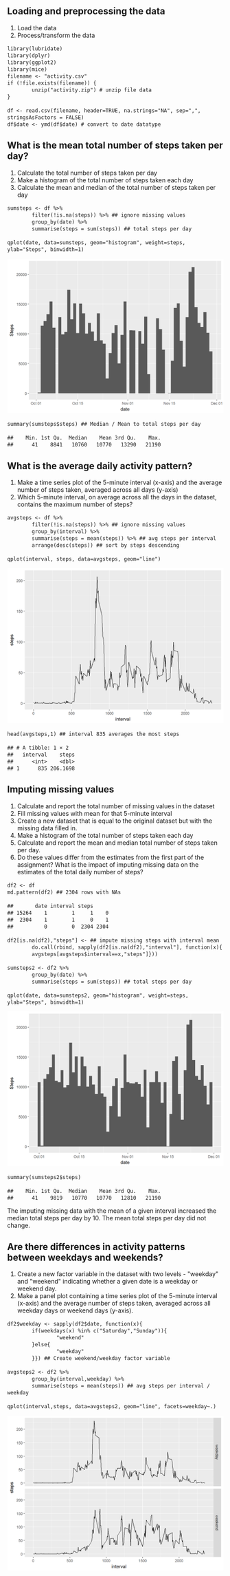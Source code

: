 Loading and preprocessing the data
----------------------------------

1.  Load the data
2.  Process/transform the data

<!-- -->

    library(lubridate)
    library(dplyr)
    library(ggplot2)
    library(mice)
    filename <- "activity.csv"
    if (!file.exists(filename)) { 
            unzip("activity.zip") # unzip file data
    }

    df <- read.csv(filename, header=TRUE, na.strings="NA", sep=",", stringsAsFactors = FALSE)
    df$date <- ymd(df$date) # convert to date datatype

What is the mean total number of steps taken per day?
-----------------------------------------------------

1.  Calculate the total number of steps taken per day
2.  Make a histogram of the total number of steps taken each day
3.  Calculate the mean and median of the total number of steps taken per
    day

<!-- -->

    sumsteps <- df %>% 
            filter(!is.na(steps)) %>% ## ignore missing values
            group_by(date) %>% 
            summarise(steps = sum(steps)) ## total steps per day

    qplot(date, data=sumsteps, geom="histogram", weight=steps, ylab="Steps", binwidth=1)

![](figure/plot1c2-1.png)

    summary(sumsteps$steps) ## Median / Mean to total steps per day

    ##    Min. 1st Qu.  Median    Mean 3rd Qu.    Max. 
    ##      41    8841   10760   10770   13290   21190

What is the average daily activity pattern?
-------------------------------------------

1.  Make a time series plot of the 5-minute interval (x-axis) and the
    average number of steps taken, averaged across all days (y-axis)
2.  Which 5-minute interval, on average across all the days in the
    dataset, contains the maximum number of steps?

<!-- -->

    avgsteps <- df %>% 
            filter(!is.na(steps)) %>% ## ignore missing values
            group_by(interval) %>% 
            summarise(steps = mean(steps)) %>% ## avg steps per interval
            arrange(desc(steps)) ## sort by steps descending

    qplot(interval, steps, data=avgsteps, geom="line")

![](figure/plot2c3-1.png)

    head(avgsteps,1) ## interval 835 averages the most steps

    ## # A tibble: 1 × 2
    ##   interval    steps
    ##      <int>    <dbl>
    ## 1      835 206.1698

Imputing missing values
-----------------------

1.  Calculate and report the total number of missing values in the
    dataset
2.  Fill missing values with mean for that 5-minute interval
3.  Create a new dataset that is equal to the original dataset but with
    the missing data filled in.
4.  Make a histogram of the total number of steps taken each day
5.  Calculate and report the mean and median total number of steps taken
    per day.
6.  Do these values differ from the estimates from the first part of the
    assignment? What is the impact of imputing missing data on the
    estimates of the total daily number of steps?

<!-- -->

    df2 <- df
    md.pattern(df2) ## 2304 rows with NAs

    ##       date interval steps     
    ## 15264    1        1     1    0
    ##  2304    1        1     0    1
    ##          0        0  2304 2304

    df2[is.na(df2),"steps"] <- ## impute missing steps with interval mean
            do.call(rbind, sapply(df2[is.na(df2),"interval"], function(x){
            avgsteps[avgsteps$interval==x,"steps"]}))

    sumsteps2 <- df2 %>% 
            group_by(date) %>% 
            summarise(steps = sum(steps)) ## total steps per day

    qplot(date, data=sumsteps2, geom="histogram", weight=steps, ylab="Steps", binwidth=1)

![](figure/plot3c4-1.png)

    summary(sumsteps2$steps)

    ##    Min. 1st Qu.  Median    Mean 3rd Qu.    Max. 
    ##      41    9819   10770   10770   12810   21190

The imputing missing data with the mean of a given interval increased
the median total steps per day by 10. The mean total steps per day did
not change.

Are there differences in activity patterns between weekdays and weekends?
-------------------------------------------------------------------------

1.  Create a new factor variable in the dataset with two levels -
    "weekday" and "weekend" indicating whether a given date is a weekday
    or weekend day.
2.  Make a panel plot containing a time series plot of the 5-minute
    interval (x-axis) and the average number of steps taken, averaged
    across all weekday days or weekend days (y-axis).

<!-- -->

    df2$weekday <- sapply(df2$date, function(x){
            if(weekdays(x) %in% c("Saturday","Sunday")){
                    "weekend"
            }else{
                    "weekday"
            }}) ## Create weekend/weekday factor variable

    avgsteps2 <- df2 %>% 
            group_by(interval,weekday) %>% 
            summarise(steps = mean(steps)) ## avg steps per interval / weekday

    qplot(interval,steps, data=avgsteps2, geom="line", facets=weekday~.)

![](figure/plot4unnamed-chunk-1-1.png)
